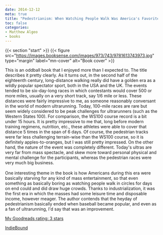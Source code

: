 ```yaml
---
date: 2014-12-12
meta: true
title: "Pedestrianism: When Watching People Walk Was America's Favorite Spectator Sport"
toc: false
categories:
- Matthew Algeo
- books
---
```


{{< section "start" >}}
{{< figure src="https://images.booksense.com/images/973/743/9781613743973.jpg" type="margin" label="mn-cover" alt="Book cover" >}}

This is an oddball book that I enjoyed more than I expected to. The title describes it pretty clearly. As it turns out, in the second half of the eighteenth century, long-distance walking really did have a golden era as a wildly popular spectator sport, both in the USA and the UK. The events tended to be six-day-long races in which contestants would cover 500 or more miles, usually on a very short track, say 1/6 mile or less. These distances were fairly impressive to me, as someone reasonably conversant in the world of modern ultrarunning. Today, 100-mile races are rare but seem widely considered to be peak challenges for ultrarunners (such as the Western States 100). For comparison, the WS100 course record is a bit under 15 hours. It is pretty impressive to me that, long before modern training regimens, nutrition, etc., these athletes were able to cover that distance 5 times in the span of 6 days. Of course, the pedestrian tracks were far less challenging terrain-wise than the WS100 course, so it is definitely apples-to-oranges, but I was still pretty impressed. On the other hand, the nature of the event was completely different. Today's ultras are very far from mass spectacle, and skew more toward personal physical and mental challenge for the participants, whereas the pedestrian races were very much big business.<br /><br />One interesting theme in the book is how Americans during this era were basically starving for any kind of mass entertainment, so that even something as basically boring as watching people walk in circles for days on end could and did draw huge crowds. Thanks to industrialization, it was the first era in which the masses had some leisure time and disposable income, however meager. The author contends that the heyday of pedestrianism basically ended when baseball became popular, and even as a fan of ultrarunning, I'd say that was an improvement. 

[My Goodreads rating: 3 stars](https://www.goodreads.com/review/show/1129193522)  

[IndieBound](https://www.indiebound.org/book/9781613743973)
